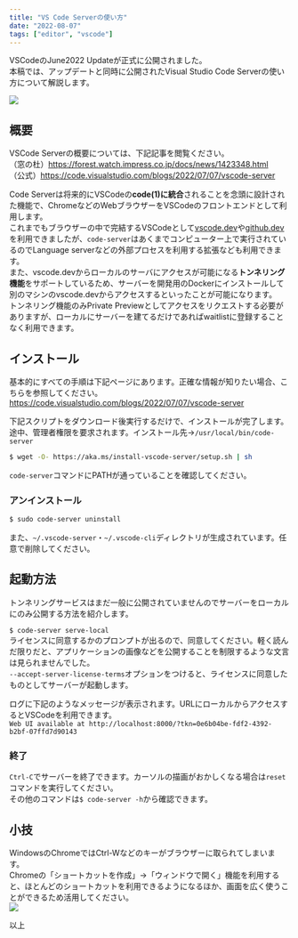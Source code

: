 ```yaml
---
title: "VS Code Serverの使い方"
date: "2022-08-07"
tags: ["editor", "vscode"]
---
```


VSCodeのJune2022 Updateが正式に公開されました。  
本稿では、アップデートと同時に公開されたVisual Studio Code Serverの使い方について解説します。  

![](https://storage.googleapis.com/zenn-user-upload/7081c7615186-20220710.png)

## 概要
VSCode Serverの概要については、下記記事を閲覧ください。  
（窓の杜）https://forest.watch.impress.co.jp/docs/news/1423348.html  
（公式）https://code.visualstudio.com/blogs/2022/07/07/vscode-server  

Code Serverは将来的にVSCodeの**code(1)に統合**されることを念頭に設計された機能で、ChromeなどのWebブラウザーをVSCodeのフロントエンドとして利用します。  
これまでもブラウザーの中で完結するVSCodeとして[vscode.dev](https://vscode.dev)や[github.dev](https://github.dev)を利用できましたが、`code-server`はあくまでコンピューター上で実行されているのでLanguage serverなどの外部プロセスを利用する拡張なども利用できます。  
また、vscode.devからローカルのサーバにアクセスが可能になる**トンネリング機能**をサポートしているため、サーバーを開発用のDockerにインストールして別のマシンのvscode.devからアクセスするといったことが可能になります。  
トンネリング機能のみPrivate Previewとしてアクセスをリクエストする必要がありますが、ローカルにサーバーを建てるだけであればwaitlistに登録することなく利用できます。  

## インストール
基本的にすべての手順は下記ページにあります。正確な情報が知りたい場合、こちらを参照してください。  
https://code.visualstudio.com/blogs/2022/07/07/vscode-server  

下記スクリプトをダウンロード後実行するだけで、インストールが完了します。  
途中、管理者権限を要求されます。インストール先→`/usr/local/bin/code-server`  
```sh
$ wget -O- https://aka.ms/install-vscode-server/setup.sh | sh
```

`code-server`コマンドにPATHが通っていることを確認してください。  

### アンインストール
```sh
$ sudo code-server uninstall
```

また、`~/.vscode-server`・`~/.vscode-cli`ディレクトリが生成されています。任意で削除してください。  

## 起動方法
トンネリングサービスはまだ一般に公開されていませんのでサーバーをローカルにのみ公開する方法を紹介します。  

`$ code-server serve-local`  
ライセンスに同意するかのプロンプトが出るので、同意してください。軽く読んだ限りだと、アプリケーションの画像などを公開することを制限するような文言は見られませんでした。  
`--accept-server-license-terms`オプションをつけると、ライセンスに同意したものとしてサーバーが起動します。  

ログに下記のようなメッセージが表示されます。URLにローカルからアクセスするとVSCodeを利用できます。  
`Web UI available at http://localhost:8000/?tkn=0e6b04be-fdf2-4392-b2bf-07ffd7d90143`  

### 終了
`Ctrl-C`でサーバーを終了できます。カーソルの描画がおかしくなる場合は`reset`コマンドを実行してください。  
その他のコマンドは`$ code-server -h`から確認できます。  

## 小技
WindowsのChromeではCtrl-Wなどのキーがブラウザーに取られてしまいます。  
Chromeの「ショートカットを作成」→「ウィンドウで開く」機能を利用すると、ほとんどのショートカットを利用できるようになるほか、画面を広く使うことができるため活用してください。  
![](https://storage.googleapis.com/zenn-user-upload/a4947cd1faa2-20220710.png)  

以上  
